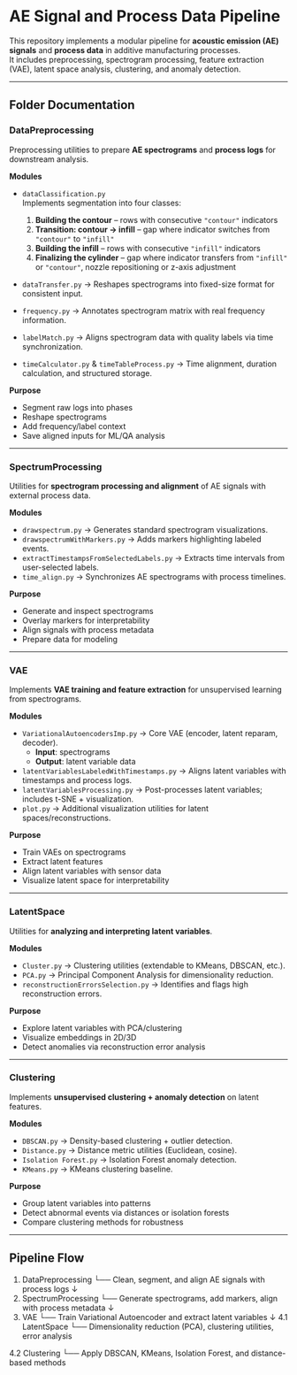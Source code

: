 # AE Signal and Process Data Pipeline

This repository implements a modular pipeline for **acoustic emission (AE) signals** and **process data** in additive manufacturing processes.  
It includes preprocessing, spectrogram processing, feature extraction (VAE), latent space analysis, clustering, and anomaly detection.  

---

## Folder Documentation

### DataPreprocessing
Preprocessing utilities to prepare **AE spectrograms** and **process logs** for downstream analysis.

**Modules**
- `dataClassification.py`  
  Implements segmentation into four classes:  
  1. **Building the contour** – rows with consecutive `"contour"` indicators  
  2. **Transition: contour → infill** – gap where indicator switches from `"contour"` to `"infill"`  
  3. **Building the infill** – rows with consecutive `"infill"` indicators  
  4. **Finalizing the cylinder** – gap where indicator transfers from `"infill"` or `"contour"`, nozzle repositioning or z-axis adjustment  

- `dataTransfer.py` → Reshapes spectrograms into fixed-size format for consistent input.  
- `frequency.py` → Annotates spectrogram matrix with real frequency information.  
- `labelMatch.py` → Aligns spectrogram data with quality labels via time synchronization.  
- `timeCalculator.py` & `timeTableProcess.py` → Time alignment, duration calculation, and structured storage.  

**Purpose**
- Segment raw logs into phases  
- Reshape spectrograms  
- Add frequency/label context  
- Save aligned inputs for ML/QA analysis  

---

### SpectrumProcessing
Utilities for **spectrogram processing and alignment** of AE signals with external process data.

**Modules**
- `drawspectrum.py` → Generates standard spectrogram visualizations.  
- `drawspectrumWithMarkers.py` → Adds markers highlighting labeled events.  
- `extractTimestampsFromSelectedLabels.py` → Extracts time intervals from user-selected labels.  
- `time_align.py` → Synchronizes AE spectrograms with process timelines.  

**Purpose**
- Generate and inspect spectrograms  
- Overlay markers for interpretability  
- Align signals with process metadata  
- Prepare data for modeling  

---

### VAE
Implements **VAE training and feature extraction** for unsupervised learning from spectrograms.

**Modules**
- `VariationalAutoencodersImp.py` → Core VAE (encoder, latent reparam, decoder).  
  - **Input**: spectrograms  
  - **Output**: latent variable data  
- `latentVariablesLabeledWithTimestamps.py` → Aligns latent variables with timestamps and process logs.  
- `latentVariablesProcessing.py` → Post-processes latent variables; includes t-SNE + visualization.  
- `plot.py` → Additional visualization utilities for latent spaces/reconstructions.  

**Purpose**
- Train VAEs on spectrograms  
- Extract latent features  
- Align latent variables with sensor data  
- Visualize latent space for interpretability  

---

### LatentSpace
Utilities for **analyzing and interpreting latent variables**.

**Modules**
- `Cluster.py` → Clustering utilities (extendable to KMeans, DBSCAN, etc.).  
- `PCA.py` → Principal Component Analysis for dimensionality reduction.  
- `reconstructionErrorsSelection.py` → Identifies and flags high reconstruction errors.  

**Purpose**
- Explore latent variables with PCA/clustering  
- Visualize embeddings in 2D/3D  
- Detect anomalies via reconstruction error analysis  

---

### Clustering
Implements **unsupervised clustering + anomaly detection** on latent features.

**Modules**
- `DBSCAN.py` → Density-based clustering + outlier detection.  
- `Distance.py` → Distance metric utilities (Euclidean, cosine).  
- `Isolation Forest.py` → Isolation Forest anomaly detection.  
- `KMeans.py` → KMeans clustering baseline.  

**Purpose**
- Group latent variables into patterns  
- Detect abnormal events via distances or isolation forests  
- Compare clustering methods for robustness  

---

## Pipeline Flow
1. DataPreprocessing
    └── Clean, segment, and align AE signals with process logs
          ↓
2. SpectrumProcessing
    └── Generate spectrograms, add markers, align with process metadata
          ↓
3. VAE
    └── Train Variational Autoencoder and extract latent variables
          ↓
4.1 LatentSpace
    └── Dimensionality reduction (PCA), clustering utilities, error analysis

4.2 Clustering
    └── Apply DBSCAN, KMeans, Isolation Forest, and distance-based methods

